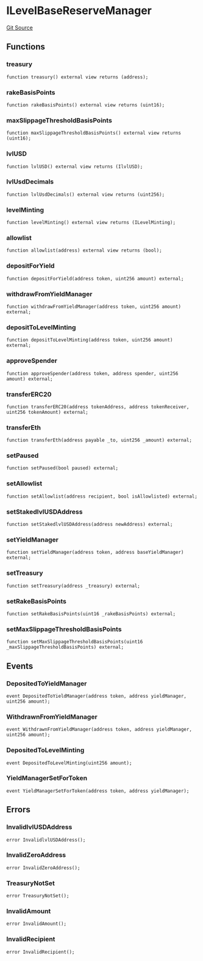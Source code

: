 # ILevelBaseReserveManager
[Git Source](https://github.com/Level-Money/contracts/blob/8db01e6152f39f954577b5bcc8ca6a9c0b59a8cd/src/v1/interfaces/ILevelBaseReserveManager.sol)


## Functions
### treasury


```solidity
function treasury() external view returns (address);
```

### rakeBasisPoints


```solidity
function rakeBasisPoints() external view returns (uint16);
```

### maxSlippageThresholdBasisPoints


```solidity
function maxSlippageThresholdBasisPoints() external view returns (uint16);
```

### lvlUSD


```solidity
function lvlUSD() external view returns (IlvlUSD);
```

### lvlUsdDecimals


```solidity
function lvlUsdDecimals() external view returns (uint256);
```

### levelMinting


```solidity
function levelMinting() external view returns (ILevelMinting);
```

### allowlist


```solidity
function allowlist(address) external view returns (bool);
```

### depositForYield


```solidity
function depositForYield(address token, uint256 amount) external;
```

### withdrawFromYieldManager


```solidity
function withdrawFromYieldManager(address token, uint256 amount) external;
```

### depositToLevelMinting


```solidity
function depositToLevelMinting(address token, uint256 amount) external;
```

### approveSpender


```solidity
function approveSpender(address token, address spender, uint256 amount) external;
```

### transferERC20


```solidity
function transferERC20(address tokenAddress, address tokenReceiver, uint256 tokenAmount) external;
```

### transferEth


```solidity
function transferEth(address payable _to, uint256 _amount) external;
```

### setPaused


```solidity
function setPaused(bool paused) external;
```

### setAllowlist


```solidity
function setAllowlist(address recipient, bool isAllowlisted) external;
```

### setStakedlvlUSDAddress


```solidity
function setStakedlvlUSDAddress(address newAddress) external;
```

### setYieldManager


```solidity
function setYieldManager(address token, address baseYieldManager) external;
```

### setTreasury


```solidity
function setTreasury(address _treasury) external;
```

### setRakeBasisPoints


```solidity
function setRakeBasisPoints(uint16 _rakeBasisPoints) external;
```

### setMaxSlippageThresholdBasisPoints


```solidity
function setMaxSlippageThresholdBasisPoints(uint16 _maxSlippageThresholdBasisPoints) external;
```

## Events
### DepositedToYieldManager

```solidity
event DepositedToYieldManager(address token, address yieldManager, uint256 amount);
```

### WithdrawnFromYieldManager

```solidity
event WithdrawnFromYieldManager(address token, address yieldManager, uint256 amount);
```

### DepositedToLevelMinting

```solidity
event DepositedToLevelMinting(uint256 amount);
```

### YieldManagerSetForToken

```solidity
event YieldManagerSetForToken(address token, address yieldManager);
```

## Errors
### InvalidlvlUSDAddress

```solidity
error InvalidlvlUSDAddress();
```

### InvalidZeroAddress

```solidity
error InvalidZeroAddress();
```

### TreasuryNotSet

```solidity
error TreasuryNotSet();
```

### InvalidAmount

```solidity
error InvalidAmount();
```

### InvalidRecipient

```solidity
error InvalidRecipient();
```

